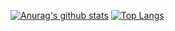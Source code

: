 [![Anurag's github stats](https://github-readme-stats.vercel.app/api?username=65zlui)](https://github.com/anuraghazra/github-readme-stats)
[![Top Langs](https://github-readme-stats.vercel.app/api/top-langs/?username=65zlui&layout=compact)](https://github.com/anuraghazra/github-readme-stats)